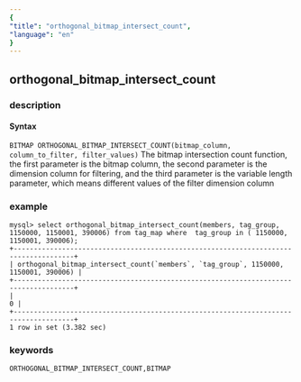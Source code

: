 ```yaml
---
{
"title": "orthogonal_bitmap_intersect_count",
"language": "en"
}
---
```


<!-- 
Licensed to the Apache Software Foundation (ASF) under one
or more contributor license agreements.  See the NOTICE file
distributed with this work for additional information
regarding copyright ownership.  The ASF licenses this file
to you under the Apache License, Version 2.0 (the
"License"); you may not use this file except in compliance
with the License.  You may obtain a copy of the License at
  http://www.apache.org/licenses/LICENSE-2.0
Unless required by applicable law or agreed to in writing,
software distributed under the License is distributed on an
"AS IS" BASIS, WITHOUT WARRANTIES OR CONDITIONS OF ANY
KIND, either express or implied.  See the License for the
specific language governing permissions and limitations
under the License.
-->

## orthogonal_bitmap_intersect_count
### description
#### Syntax

`BITMAP ORTHOGONAL_BITMAP_INTERSECT_COUNT(bitmap_column, column_to_filter, filter_values)`
The bitmap intersection count function, the first parameter is the bitmap column, the second parameter is the dimension column for filtering, and the third parameter is the variable length parameter, which means different values of the filter dimension column

### example

```
mysql> select orthogonal_bitmap_intersect_count(members, tag_group, 1150000, 1150001, 390006) from tag_map where  tag_group in ( 1150000, 1150001, 390006);
+-------------------------------------------------------------------------------------+
| orthogonal_bitmap_intersect_count(`members`, `tag_group`, 1150000, 1150001, 390006) |
+-------------------------------------------------------------------------------------+
|                                                                                   0 |
+-------------------------------------------------------------------------------------+
1 row in set (3.382 sec)
```

### keywords

    ORTHOGONAL_BITMAP_INTERSECT_COUNT,BITMAP
